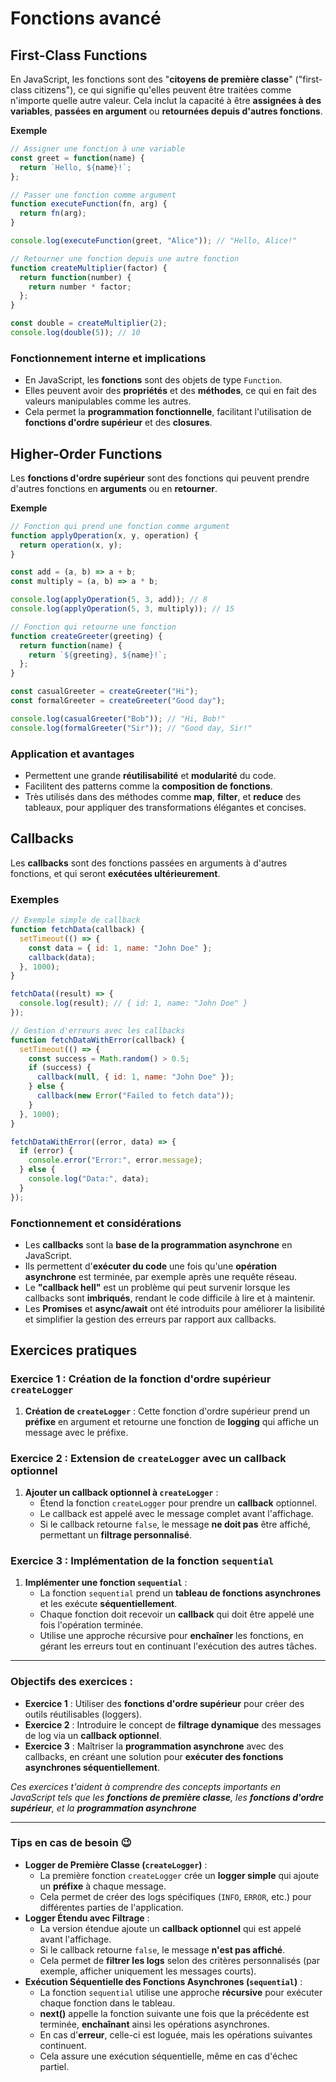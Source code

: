 # Fonctions avancé

## First-Class Functions

En JavaScript, les fonctions sont des "**citoyens de première classe**" ("first-class citizens"), ce qui signifie qu'elles peuvent être traitées comme n'importe quelle autre valeur. Cela inclut la capacité à être **assignées à des variables**, **passées en argument** ou **retournées depuis d'autres fonctions**.

**Exemple**

```jsx
// Assigner une fonction à une variable
const greet = function(name) {
  return `Hello, ${name}!`;
};

// Passer une fonction comme argument
function executeFunction(fn, arg) {
  return fn(arg);
}

console.log(executeFunction(greet, "Alice")); // "Hello, Alice!"

// Retourner une fonction depuis une autre fonction
function createMultiplier(factor) {
  return function(number) {
    return number * factor;
  };
}

const double = createMultiplier(2);
console.log(double(5)); // 10
```

### Fonctionnement interne et implications

- En JavaScript, les **fonctions** sont des objets de type `Function`.
- Elles peuvent avoir des **propriétés** et des **méthodes**, ce qui en fait des valeurs manipulables comme les autres.
- Cela permet la **programmation fonctionnelle**, facilitant l'utilisation de **fonctions d'ordre supérieur** et des **closures**.

## Higher-Order Functions

Les **fonctions d'ordre supérieur** sont des fonctions qui peuvent prendre d'autres fonctions en **arguments** ou en **retourner**.

**Exemple**

```jsx
// Fonction qui prend une fonction comme argument
function applyOperation(x, y, operation) {
  return operation(x, y);
}

const add = (a, b) => a + b;
const multiply = (a, b) => a * b;

console.log(applyOperation(5, 3, add)); // 8
console.log(applyOperation(5, 3, multiply)); // 15

// Fonction qui retourne une fonction
function createGreeter(greeting) {
  return function(name) {
    return `${greeting}, ${name}!`;
  };
}

const casualGreeter = createGreeter("Hi");
const formalGreeter = createGreeter("Good day");

console.log(casualGreeter("Bob")); // "Hi, Bob!"
console.log(formalGreeter("Sir")); // "Good day, Sir!"
```

### Application et avantages

- Permettent une grande **réutilisabilité** et **modularité** du code.
- Facilitent des patterns comme la **composition de fonctions**.
- Très utilisés dans des méthodes comme **map**, **filter**, et **reduce** des tableaux, pour appliquer des transformations élégantes et concises.

## Callbacks

Les **callbacks** sont des fonctions passées en arguments à d'autres fonctions, et qui seront **exécutées ultérieurement**.

### Exemples

```jsx
// Exemple simple de callback
function fetchData(callback) {
  setTimeout(() => {
    const data = { id: 1, name: "John Doe" };
    callback(data);
  }, 1000);
}

fetchData((result) => {
  console.log(result); // { id: 1, name: "John Doe" }
});

// Gestion d'erreurs avec les callbacks
function fetchDataWithError(callback) {
  setTimeout(() => {
    const success = Math.random() > 0.5;
    if (success) {
      callback(null, { id: 1, name: "John Doe" });
    } else {
      callback(new Error("Failed to fetch data"));
    }
  }, 1000);
}

fetchDataWithError((error, data) => {
  if (error) {
    console.error("Error:", error.message);
  } else {
    console.log("Data:", data);
  }
});
```

### Fonctionnement et considérations

- Les **callbacks** sont la **base de la programmation asynchrone** en JavaScript.
- Ils permettent d'**exécuter du code** une fois qu'une **opération asynchrone** est terminée, par exemple après une requête réseau.
- Le **"callback hell"** est un problème qui peut survenir lorsque les callbacks sont **imbriqués**, rendant le code difficile à lire et à maintenir.
- Les **Promises** et **async/await** ont été introduits pour améliorer la lisibilité et simplifier la gestion des erreurs par rapport aux callbacks.

## Exercices pratiques

### Exercice 1 : Création de la fonction d'ordre supérieur `createLogger`

1. **Création de `createLogger`** : Cette fonction d'ordre supérieur prend un **préfixe** en argument et retourne une fonction de **logging** qui affiche un message avec le préfixe.

### Exercice 2 : Extension de `createLogger` avec un callback optionnel

1. **Ajouter un callback optionnel à `createLogger`** :
    - Étend la fonction `createLogger` pour prendre un **callback** optionnel.
    - Le callback est appelé avec le message complet avant l'affichage.
    - Si le callback retourne `false`, le message **ne doit pas** être affiché, permettant un **filtrage personnalisé**.

### Exercice 3 : Implémentation de la fonction `sequential`

1. **Implémenter une fonction `sequential`** :
    - La fonction `sequential` prend un **tableau de fonctions asynchrones** et les exécute **séquentiellement**.
    - Chaque fonction doit recevoir un **callback** qui doit être appelé une fois l'opération terminée.
    - Utilise une approche récursive pour **enchaîner** les fonctions, en gérant les erreurs tout en continuant l'exécution des autres tâches.

---

### Objectifs des exercices :

- **Exercice 1** : Utiliser des **fonctions d'ordre supérieur** pour créer des outils réutilisables (loggers).
- **Exercice 2** : Introduire le concept de **filtrage dynamique** des messages de log via un **callback optionnel**.
- **Exercice 3** : Maîtriser la **programmation asynchrone** avec des callbacks, en créant une solution pour **exécuter des fonctions asynchrones séquentiellement**.

*Ces exercices t'aident à comprendre des concepts importants en JavaScript tels que les **fonctions de première classe**, les **fonctions d'ordre supérieur**, et la **programmation asynchrone***

---

### Tips en cas de besoin 😉

- **Logger de Première Classe (`createLogger`)** :
    - La première fonction `createLogger` crée un **logger simple** qui ajoute un **préfixe** à chaque message.
    - Cela permet de créer des logs spécifiques (`INFO`, `ERROR`, etc.) pour différentes parties de l'application.
- **Logger Étendu avec Filtrage** :
    - La version étendue ajoute un **callback optionnel** qui est appelé avant l'affichage.
    - Si le callback retourne `false`, le message **n'est pas affiché**.
    - Cela permet de **filtrer les logs** selon des critères personnalisés (par exemple, afficher uniquement les messages courts).
- **Exécution Séquentielle des Fonctions Asynchrones (`sequential`)** :
    - La fonction `sequential` utilise une approche **récursive** pour exécuter chaque fonction dans le tableau.
    - **next()** appelle la fonction suivante une fois que la précédente est terminée, **enchaînant** ainsi les opérations asynchrones.
    - En cas d'**erreur**, celle-ci est loguée, mais les opérations suivantes continuent.
    - Cela assure une exécution séquentielle, même en cas d'échec partiel.